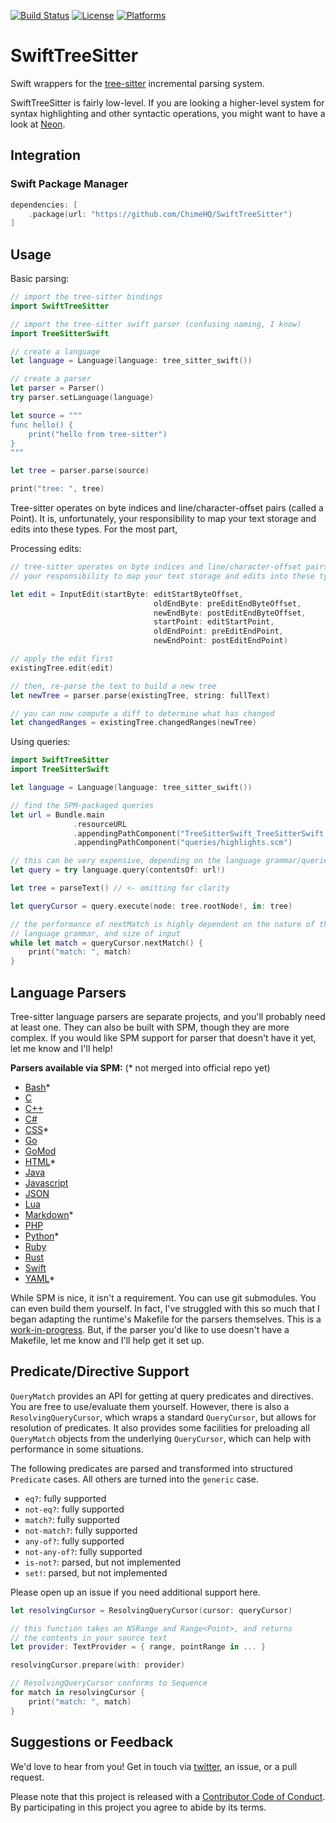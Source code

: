 [![Build Status][build status badge]][build status]
[![License][license badge]][license]
[![Platforms][platforms badge]][platforms]

# SwiftTreeSitter

Swift wrappers for the [tree-sitter](https://tree-sitter.github.io/) incremental parsing system.

SwiftTreeSitter is fairly low-level. If you are looking a higher-level system for syntax highlighting and other syntactic operations, you might want to have a look at [Neon](https://github.com/ChimeHQ/Neon).

## Integration

### Swift Package Manager

```swift
dependencies: [
    .package(url: "https://github.com/ChimeHQ/SwiftTreeSitter")
]
```

## Usage

Basic parsing:

```swift
// import the tree-sitter bindings
import SwiftTreeSitter

// import the tree-sitter swift parser (confusing naming, I know)
import TreeSitterSwift

// create a language
let language = Language(language: tree_sitter_swift())

// create a parser
let parser = Parser()
try parser.setLanguage(language)

let source = """
func hello() {
    print("hello from tree-sitter")
}
"""

let tree = parser.parse(source)

print("tree: ", tree)
```

Tree-sitter operates on byte indices and line/character-offset pairs (called a Point). It is, unfortunately, your responsibility to map your text storage and edits into these types. For the most part, 


Processing edits:

```swift
// tree-sitter operates on byte indices and line/character-offset pairs (called a Point). It is, unfortunately,
// your responsibility to map your text storage and edits into these types

let edit = InputEdit(startByte: editStartByteOffset,
                                oldEndByte: preEditEndByteOffset,
                                newEndByte: postEditEndByteOffset,
                                startPoint: editStartPoint,
                                oldEndPoint: preEditEndPoint,
                                newEndPoint: postEditEndPoint)

// apply the edit first
existingTree.edit(edit)

// then, re-parse the text to build a new tree
let newTree = parser.parse(existingTree, string: fullText)

// you can now compute a diff to determine what has changed
let changedRanges = existingTree.changedRanges(newTree)
```

Using queries:

```swift
import SwiftTreeSitter
import TreeSitterSwift

let language = Language(language: tree_sitter_swift())

// find the SPM-packaged queries
let url = Bundle.main
              .resourceURL
              .appendingPathComponent("TreeSitterSwift_TreeSitterSwift.bundle")
              .appendingPathComponent("queries/highlights.scm")

// this can be very expensive, depending on the language grammar/queries
let query = try language.query(contentsOf: url!)

let tree = parseText() // <- omitting for clarity

let queryCursor = query.execute(node: tree.rootNode!, in: tree)

// the performance of nextMatch is highly dependent on the nature of the queries,
// language grammar, and size of input
while let match = queryCursor.nextMatch() {
    print("match: ", match)
}
```

## Language Parsers

Tree-sitter language parsers are separate projects, and you'll probably need at least one. They can also be built with SPM, though they are more complex. If you would like SPM support for parser that doesn't have it yet, let me know and I'll help!

**Parsers available via SPM:** (\* not merged into official repo yet)

- [Bash](https://github.com/lukepistrol/tree-sitter-bash/tree/feature/spm)\*
- [C](https://github.com/tree-sitter/tree-sitter-c)
- [C++](https://github.com/tree-sitter/tree-sitter-cpp)
- [C#](https://github.com/tree-sitter/tree-sitter-c-sharp)
- [CSS](https://github.com/lukepistrol/tree-sitter-css/tree/feature/spm)\*
- [Go](https://github.com/tree-sitter/tree-sitter-go)
- [GoMod](https://github.com/camdencheek/tree-sitter-go-mod)
- [HTML](https://github.com/mattmassicotte/tree-sitter-html/tree/feature/spm)\*
- [Java](https://github.com/tree-sitter/tree-sitter-java)
- [Javascript](https://github.com/tree-sitter/tree-sitter-javascript)
- [JSON](https://github.com/tree-sitter/tree-sitter-json)
- [Lua](https://github.com/Azganoth/tree-sitter-lua)
- [Markdown](https://github.com/mattmassicotte/tree-sitter-markdown-2/tree/feature/spm)\*
- [PHP](https://github.com/tree-sitter/tree-sitter-php)
- [Python](https://github.com/lukepistrol/tree-sitter-python/tree/feature/spm)\*
- [Ruby](https://github.com/tree-sitter/tree-sitter-ruby)
- [Rust](https://github.com/tree-sitter/tree-sitter-rust)
- [Swift](https://github.com/alex-pinkus/tree-sitter-swift/tree/with-generated-files)
- [YAML](https://github.com/mattmassicotte/tree-sitter-yaml/tree/feature/spm)\*

While SPM is nice, it isn't a requirement. You can use git submodules. You can even build them yourself. In fact, I've struggled with this so much that I began adapting the runtime's Makefile for the parsers themselves. This is a [work-in-progress](https://github.com/tree-sitter/tree-sitter/issues/1488). But, if the parser you'd like to use doesn't have a Makefile, let me know and I'll help get it set up.

## Predicate/Directive Support

`QueryMatch` provides an API for getting at query predicates and directives. You are free to use/evaluate them yourself. However, there is also a `ResolvingQueryCursor`, which wraps a standard `QueryCursor`, but allows for resolution of predicates. It also provides some facilities for preloading all `QueryMatch` objects from the underlying `QueryCursor`, which can help with performance in some situations.

The following predicates are parsed and transformed into structured `Predicate` cases. All others are turned into the `generic` case.

- `eq?`: fully supported
- `not-eq?`: fully supported
- `match?`: fully supported
- `not-match?`: fully supported
- `any-of?`: fully supported
- `not-any-of?`: fully supported
- `is-not?`: parsed, but not implemented
- `set!`: parsed, but not implemented

Please open up an issue if you need additional support here.

```swift
let resolvingCursor = ResolvingQueryCursor(cursor: queryCursor)

// this function takes an NSRange and Range<Point>, and returns
// the contents in your source text
let provider: TextProvider = { range, pointRange in ... }

resolvingCursor.prepare(with: provider)

// ResolvingQueryCursor conforms to Sequence
for match in resolvingCursor {
    print("match: ", match)
}
```

## Suggestions or Feedback

We'd love to hear from you! Get in touch via [twitter](https://twitter.com/chimehq), an issue, or a pull request.

Please note that this project is released with a [Contributor Code of Conduct](CODE_OF_CONDUCT.md). By participating in this project you agree to abide by its terms.

[build status]: https://github.com/ChimeHQ/SwiftTreeSitter/actions
[build status badge]: https://github.com/ChimeHQ/SwiftTreeSitter/workflows/CI/badge.svg
[license]: https://opensource.org/licenses/BSD-3-Clause
[license badge]: https://img.shields.io/github/license/ChimeHQ/SwiftTreeSitter
[platforms]: https://swiftpackageindex.com/ChimeHQ/SwiftTreeSitter
[platforms badge]: https://img.shields.io/endpoint?url=https%3A%2F%2Fswiftpackageindex.com%2Fapi%2Fpackages%2FChimeHQ%2FSwiftTreeSitter%2Fbadge%3Ftype%3Dplatforms
